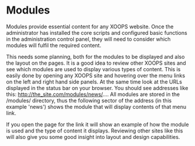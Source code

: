 # Modules

Modules provide essential content for any XOOPS website. Once the administrator has installed the core scripts and configured basic functions in the administration control panel, they will need to consider which modules will fulfil the required content.

This needs some planning, both for the modules to be displayed and also the layout on the pages. It is a good idea to review other XOOPS sites and see which modules are used to display various types of content. This is easily done by opening any XOOPS site and hovering over the menu links on the left and right hand side panels. At the same time look at the URLs displayed in the status bar on your browser. You should see addresses like this: [http://the\_site.com/modules/news/](http://the_site.com/modules/news/).... All modules are stored in the /modules/ directory, thus the following sector of the address \(in this example 'news'\) shows the module that will display contents of that menu link.

If you open the page for the link it will show an example of how the module is used and the type of content it displays. Reviewing other sites like this will also give you some good insight into layout and design capabilities.

